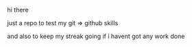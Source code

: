 hi there

just a repo to test my git => github skills

and also to keep my streak going if i havent got any work done
